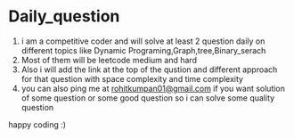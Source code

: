 # Daily_question
1. i am a competitive coder and will solve at least 2 question daily on different topics like Dynamic Programing,Graph,tree,Binary_serach
2. Most of them will be leetcode medium and hard 
3. Also i will add the link at the top of the qustion and different approach for that question with space complexity and time complexity
4. you can also ping me at rohitkumpan01@gmail.com if you want solution of some question or some good question so i can solve some quality question


happy coding :)

